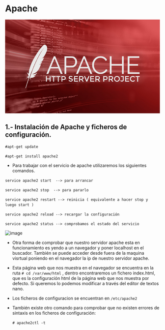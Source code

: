 # Apache

![image](/img/apache-releases-update-for-leading-http-server-showcase_image-2-a-18208.jpg)

## 1.- Instalación de Apache y ficheros de configuración.

``` #apt-get update ```

``` #apt-get install apache2 ```
 
 - Para trabajar con el servicio de apache utilizaremos los siguientes comandos.
  
``` service apache2 start  --> para arrancar ```

``` service apache2 stop  --> para pararlo ```

``` service apache2 restart --> reinicia ( equivalente a hacer stop y luego start ) ```

``` service apache2 reload --> recargar la configuración ``` 

``` service apache2 status --> comprobamos el estado del servicio ```

![image](/img/apache1.png)

- Otra forma de comprobar que nuestro servidor apache esta en funcionamiento es yendo a un navegador y poner localhost en el buscador. También se puede acceder desde fuera de la maquina visrtual poniendo en el navegador la ip de nuestro servidor apache.

- Esta página web que nos muestra en el navegador se encuentra en la ruta  ``` # cd /var/www/html ``` , dentro encontraremos un fichero index.html, que es la configuración html de la página web que nos muestra por defecto. Si queremos lo podemos modificar a través del editor de textos nano.

- Los ficheros de configuracion se encuentran en  ``` /etc/apache2 ```
- También existe otro comando para comprobar que no existen errores de sintaxis en los ficheros de configuración:
  
  ``` # apache2ctl -t ```
  
